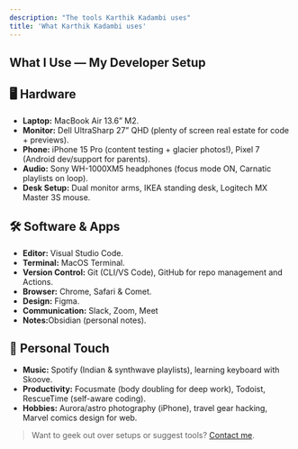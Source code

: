 ```yaml
---
description: "The tools Karthik Kadambi uses"
title: 'What Karthik Kadambi uses'
---
```

<section class="uses">
  <h1>What I Use — My Developer Setup</h1>

  <h2>🖥️ Hardware</h2>
  <ul>
    <li><strong>Laptop:</strong> MacBook Air 13.6” M2.</li>
    <li><strong>Monitor:</strong> Dell UltraSharp 27” QHD (plenty of screen real estate for code + previews).</li>
    <li><strong>Phone:</strong> iPhone 15 Pro (content testing + glacier photos!), Pixel 7 (Android dev/support for parents).</li>
    <li><strong>Audio:</strong> Sony WH-1000XM5 headphones (focus mode ON, Carnatic playlists on loop).</li>
    <li><strong>Desk Setup:</strong> Dual monitor arms, IKEA standing desk, Logitech MX Master 3S mouse.</li>
  </ul>

  <h2>🛠️ Software &amp; Apps</h2>
  <ul>
    <li><strong>Editor:</strong> Visual Studio Code.</li>
    <li><strong>Terminal:</strong> MacOS Terminal.</li>
    <li><strong>Version Control:</strong> Git (CLI/VS Code), GitHub for repo management and Actions.</li>
    <li><strong>Browser:</strong> Chrome, Safari & Comet.</li>
    <li><strong>Design:</strong> Figma.</li>
    <li><strong>Communication:</strong> Slack, Zoom, Meet</li>
    <li><strong>Notes:</strong>Obsidian (personal notes).</li>
  </ul>

  <h2>🎵 Personal Touch</h2>
  <ul>
    <li><strong>Music:</strong> Spotify (Indian &amp; synthwave playlists), learning keyboard with Skoove.</li>
    <li><strong>Productivity:</strong> Focusmate (body doubling for deep work), Todoist, RescueTime (self-aware coding).</li>
    <li><strong>Hobbies:</strong> Aurora/astro photography (iPhone), travel gear hacking, Marvel comics design for web.</li>
  </ul>

  <blockquote>
    Want to geek out over setups or suggest tools? <a href="mailto:krtkram@gmail.com">Contact me</a>.
  </blockquote>
</section>